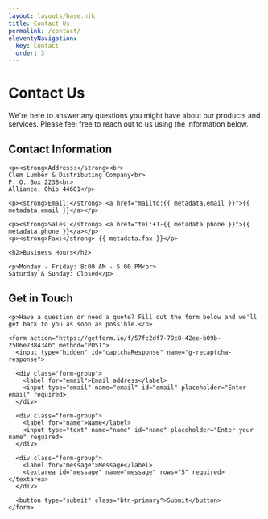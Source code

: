 ```yaml
---
layout: layouts/base.njk
title: Contact Us
permalink: /contact/
eleventyNavigation:
  key: Contact
  order: 3
---
```


<h1>Contact Us</h1>

<p class="lead">We're here to answer any questions you might have about our products and services. Please feel free to reach out to us using the information below.</p>

<div class="contact-container">
  <div class="contact-info">
    <h2>Contact Information</h2>

    <p><strong>Address:</strong><br>
    Clem Lumber & Distributing Company<br>
    P. O. Box 2238<br>
    Alliance, Ohio 44601</p>

    <p><strong>Email:</strong> <a href="mailto:{{ metadata.email }}">{{ metadata.email }}</a></p>

    <p><strong>Sales:</strong> <a href="tel:+1-{{ metadata.phone }}">{{ metadata.phone }}</a></p>
    <p><strong>Fax:</strong> {{ metadata.fax }}</p>

    <h2>Business Hours</h2>

    <p>Monday - Friday: 8:00 AM - 5:00 PM<br>
    Saturday & Sunday: Closed</p>
  </div>

  <div class="contact-form">
    <h2>Get in Touch</h2>

    <p>Have a question or need a quote? Fill out the form below and we'll get back to you as soon as possible.</p>

    <form action="https://getform.io/f/57fc2df7-79c8-42ee-b09b-2506e738434b" method="POST">
      <input type="hidden" id="captchaResponse" name="g-recaptcha-response">
      
      <div class="form-group">
        <label for="email">Email address</label>
        <input type="email" name="email" id="email" placeholder="Enter email" required>
      </div>
      
      <div class="form-group">
        <label for="name">Name</label>
        <input type="text" name="name" id="name" placeholder="Enter your name" required>
      </div>
      
      <div class="form-group">
        <label for="message">Message</label>
        <textarea id="message" name="message" rows="5" required></textarea>
      </div>
      
      <button type="submit" class="btn-primary">Submit</button>
    </form>
  </div>
</div>
